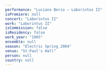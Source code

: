 ```yaml
---
performance: "Luciano Berio – Laborintus II"
isPremiere: null
concert: "Laborintus II"
work: "Laborintus II"
isCommission: false
isResidency: false
work_year: "1965"
ensemble: null
season: "Electric Spring 2004"
venue: "St-Paul's Hall"
person: null
country: null
---
```


